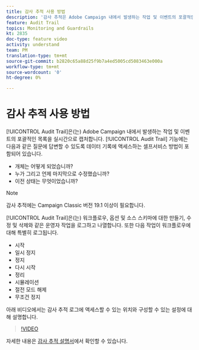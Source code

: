 ```yaml
---
title: 감사 추적 사용 방법
description: '감사 추적은 Adobe Campaign 내에서 발생하는 작업 및 이벤트의 포괄적인 목록을 실시간으로 캡처합니다. '
feature: Audit Trail
topics: Monitoring and Guardrails
kt: 2835
doc-type: feature video
activity: understand
team: PM
translation-type: tm+mt
source-git-commit: b2820c65a88d25f9b7a4ed5005cd5083463e000a
workflow-type: tm+mt
source-wordcount: '0'
ht-degree: 0%

---
```



# 감사 추적 사용 방법

[!UICONTROL Audit Trail]은(는) Adobe Campaign 내에서 발생하는 작업 및 이벤트의 포괄적인 목록을 실시간으로 캡처합니다. [!UICONTROL Audit Trail] 기능에는 다음과 같은 질문에 답변할 수 있도록 데이터 기록에 액세스하는 셀프서비스 방법이 포함되어 있습니다.

* 개체는 어떻게 되었습니까?
* 누가 그리고 언제 마지막으로 수정했습니까?
* 이전 상태는 무엇이었습니까?

>[!NOTE]
>
>감사 추적에는 Campaign Classic 버전 19.1 이상이 필요합니다.

[!UICONTROL Audit Trail]은(는) 워크플로우, 옵션 및 소스 스키마에 대한 만들기, 수정 및 삭제와 같은 운영자 작업을 로그하고 나열합니다. 또한 다음 작업이 워크플로우에 대해 특별히 로그됩니다.

* 시작
* 일시 정지
* 정지
* 다시 시작
* 정리
* 시뮬레이션
* 절전 모드 해제
* 무조건 정지

아래 비디오에서는 감사 추적 로그에 액세스할 수 있는 위치와 구성할 수 있는 설정에 대해 설명합니다.

>[!VIDEO](https://video.tv.adobe.com/v/27425?quality=12)

자세한 내용은 [감사 추적 설명서](https://docs.adobe.com/content/help/ko-KR/campaign-classic/using/monitoring-campaign-classic/production-procedures/audit-trail.html)에서 확인할 수 있습니다.
